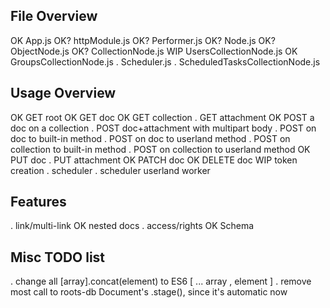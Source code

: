 
## File Overview

OK	App.js
OK?	httpModule.js
OK?	Performer.js
OK?	Node.js
OK?	ObjectNode.js
OK?	CollectionNode.js
WIP	UsersCollectionNode.js
OK	GroupsCollectionNode.js
.	Scheduler.js
.	ScheduledTasksCollectionNode.js



## Usage Overview

OK	GET root
OK	GET doc
OK	GET collection
.	GET attachment
OK	POST a doc on a collection
.	POST doc+attachment with multipart body
.	POST on doc to built-in method
.	POST on doc to userland method
.	POST on collection to built-in method
.	POST on collection to userland method
OK	PUT doc
.	PUT attachment
OK	PATCH doc
OK	DELETE doc
WIP	token creation
.	scheduler
.	scheduler userland worker



## Features

.	link/multi-link
OK	nested docs
.	access/rights
OK	Schema



## Misc TODO list

.	change all [array].concat(element) to ES6 [ ... array , element ]
.	remove most call to roots-db Document's .stage(), since it's automatic now

